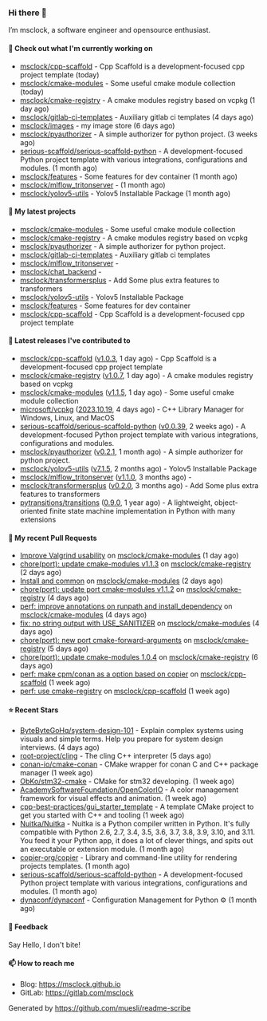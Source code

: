 ### Hi there 👋

I’m msclock, a software engineer and opensource enthusiast.

#### 👷 Check out what I'm currently working on

- [msclock/cpp-scaffold](https://github.com/msclock/cpp-scaffold) - Cpp Scaffold is a development-focused cpp project template (today)
- [msclock/cmake-modules](https://github.com/msclock/cmake-modules) - Some useful cmake module collection (today)
- [msclock/cmake-registry](https://github.com/msclock/cmake-registry) - A cmake modules registry based on vcpkg (1 day ago)
- [msclock/gitlab-ci-templates](https://github.com/msclock/gitlab-ci-templates) - Auxiliary gitlab ci templates (4 days ago)
- [msclock/images](https://github.com/msclock/images) - my image store (6 days ago)
- [msclock/pyauthorizer](https://github.com/msclock/pyauthorizer) - A simple authorizer for python project. (3 weeks ago)
- [serious-scaffold/serious-scaffold-python](https://github.com/serious-scaffold/serious-scaffold-python) - A development-focused Python project template with various integrations, configurations and modules. (1 month ago)
- [msclock/features](https://github.com/msclock/features) - Some features for dev container (1 month ago)
- [msclock/mlflow_tritonserver](https://github.com/msclock/mlflow_tritonserver) -  (1 month ago)
- [msclock/yolov5-utils](https://github.com/msclock/yolov5-utils) - Yolov5 Installable Package (1 month ago)

#### 🌱 My latest projects

- [msclock/cmake-modules](https://github.com/msclock/cmake-modules) - Some useful cmake module collection
- [msclock/cmake-registry](https://github.com/msclock/cmake-registry) - A cmake modules registry based on vcpkg
- [msclock/pyauthorizer](https://github.com/msclock/pyauthorizer) - A simple authorizer for python project.
- [msclock/gitlab-ci-templates](https://github.com/msclock/gitlab-ci-templates) - Auxiliary gitlab ci templates
- [msclock/mlflow_tritonserver](https://github.com/msclock/mlflow_tritonserver) - 
- [msclock/chat_backend](https://github.com/msclock/chat_backend) - 
- [msclock/transformersplus](https://github.com/msclock/transformersplus) - Add Some plus extra features to transformers
- [msclock/yolov5-utils](https://github.com/msclock/yolov5-utils) - Yolov5 Installable Package
- [msclock/features](https://github.com/msclock/features) - Some features for dev container
- [msclock/cpp-scaffold](https://github.com/msclock/cpp-scaffold) - Cpp Scaffold is a development-focused cpp project template

#### 🔭 Latest releases I've contributed to

- [msclock/cpp-scaffold](https://github.com/msclock/cpp-scaffold) ([v1.0.3](https://github.com/msclock/cpp-scaffold/releases/tag/v1.0.3), 1 day ago) - Cpp Scaffold is a development-focused cpp project template
- [msclock/cmake-registry](https://github.com/msclock/cmake-registry) ([v1.0.7](https://github.com/msclock/cmake-registry/releases/tag/v1.0.7), 1 day ago) - A cmake modules registry based on vcpkg
- [msclock/cmake-modules](https://github.com/msclock/cmake-modules) ([v1.1.5](https://github.com/msclock/cmake-modules/releases/tag/v1.1.5), 1 day ago) - Some useful cmake module collection
- [microsoft/vcpkg](https://github.com/microsoft/vcpkg) ([2023.10.19](https://github.com/microsoft/vcpkg/releases/tag/2023.10.19), 4 days ago) - C&#43;&#43; Library Manager for Windows, Linux, and MacOS
- [serious-scaffold/serious-scaffold-python](https://github.com/serious-scaffold/serious-scaffold-python) ([v0.0.39](https://github.com/serious-scaffold/serious-scaffold-python/releases/tag/v0.0.39), 2 weeks ago) - A development-focused Python project template with various integrations, configurations and modules.
- [msclock/pyauthorizer](https://github.com/msclock/pyauthorizer) ([v0.2.1](https://github.com/msclock/pyauthorizer/releases/tag/v0.2.1), 1 month ago) - A simple authorizer for python project.
- [msclock/yolov5-utils](https://github.com/msclock/yolov5-utils) ([v7.1.5](https://github.com/msclock/yolov5-utils/releases/tag/v7.1.5), 2 months ago) - Yolov5 Installable Package
- [msclock/mlflow_tritonserver](https://github.com/msclock/mlflow_tritonserver) ([v1.1.0](https://github.com/msclock/mlflow_tritonserver/releases/tag/v1.1.0), 3 months ago) - 
- [msclock/transformersplus](https://github.com/msclock/transformersplus) ([v0.2.0](https://github.com/msclock/transformersplus/releases/tag/v0.2.0), 3 months ago) - Add Some plus extra features to transformers
- [pytransitions/transitions](https://github.com/pytransitions/transitions) ([0.9.0](https://github.com/pytransitions/transitions/releases/tag/0.9.0), 1 year ago) - A lightweight, object-oriented finite state machine implementation in Python with many extensions

#### 🔨 My recent Pull Requests

- [Improve Valgrind usability](https://github.com/msclock/cmake-modules/pull/4) on [msclock/cmake-modules](https://github.com/msclock/cmake-modules) (1 day ago)
- [chore(port): update cmake-modules v1.1.3](https://github.com/msclock/cmake-registry/pull/12) on [msclock/cmake-registry](https://github.com/msclock/cmake-registry) (2 days ago)
- [Install and common](https://github.com/msclock/cmake-modules/pull/3) on [msclock/cmake-modules](https://github.com/msclock/cmake-modules) (2 days ago)
- [chore(port): update port cmake-modules v1.1.2](https://github.com/msclock/cmake-registry/pull/11) on [msclock/cmake-registry](https://github.com/msclock/cmake-registry) (4 days ago)
- [perf: improve annotations on runpath and install_dependency](https://github.com/msclock/cmake-modules/pull/2) on [msclock/cmake-modules](https://github.com/msclock/cmake-modules) (4 days ago)
- [fix: no string output with USE_SANITIZER](https://github.com/msclock/cmake-modules/pull/1) on [msclock/cmake-modules](https://github.com/msclock/cmake-modules) (4 days ago)
- [chore(port): new port cmake-forward-arguments](https://github.com/msclock/cmake-registry/pull/10) on [msclock/cmake-registry](https://github.com/msclock/cmake-registry) (5 days ago)
- [chore(port): update cmake-modules 1.0.4](https://github.com/msclock/cmake-registry/pull/9) on [msclock/cmake-registry](https://github.com/msclock/cmake-registry) (6 days ago)
- [perf: make cpm/conan as a option based on copier](https://github.com/msclock/cpp-scaffold/pull/12) on [msclock/cpp-scaffold](https://github.com/msclock/cpp-scaffold) (1 week ago)
- [perf: use cmake-registry](https://github.com/msclock/cpp-scaffold/pull/10) on [msclock/cpp-scaffold](https://github.com/msclock/cpp-scaffold) (1 week ago)

#### ⭐ Recent Stars

- [ByteByteGoHq/system-design-101](https://github.com/ByteByteGoHq/system-design-101) - Explain complex systems using visuals and simple terms. Help you prepare for system design interviews. (4 days ago)
- [root-project/cling](https://github.com/root-project/cling) - The cling C&#43;&#43; interpreter (5 days ago)
- [conan-io/cmake-conan](https://github.com/conan-io/cmake-conan) - CMake wrapper for conan C and C&#43;&#43; package manager (1 week ago)
- [ObKo/stm32-cmake](https://github.com/ObKo/stm32-cmake) - CMake for stm32 developing. (1 week ago)
- [AcademySoftwareFoundation/OpenColorIO](https://github.com/AcademySoftwareFoundation/OpenColorIO) - A color management framework for visual effects and animation. (1 week ago)
- [cpp-best-practices/gui_starter_template](https://github.com/cpp-best-practices/gui_starter_template) - A template CMake project to get you started with C&#43;&#43; and tooling (1 week ago)
- [Nuitka/Nuitka](https://github.com/Nuitka/Nuitka) - Nuitka is a Python compiler written in Python.  It&#39;s fully compatible with Python 2.6, 2.7, 3.4, 3.5, 3.6, 3.7, 3.8, 3.9, 3.10, and 3.11. You feed it your Python app, it does a lot of clever things, and spits out an executable or extension module.  (1 month ago)
- [copier-org/copier](https://github.com/copier-org/copier) - Library and command-line utility for rendering projects templates. (1 month ago)
- [serious-scaffold/serious-scaffold-python](https://github.com/serious-scaffold/serious-scaffold-python) - A development-focused Python project template with various integrations, configurations and modules. (1 month ago)
- [dynaconf/dynaconf](https://github.com/dynaconf/dynaconf) - Configuration Management for Python ⚙ (1 month ago)

#### 💬 Feedback

Say Hello, I don't bite!

#### 📫 How to reach me

- Blog: https://msclock.github.io
- GitLab: https://gitlab.com/msclock

Generated by https://github.com/muesli/readme-scribe
